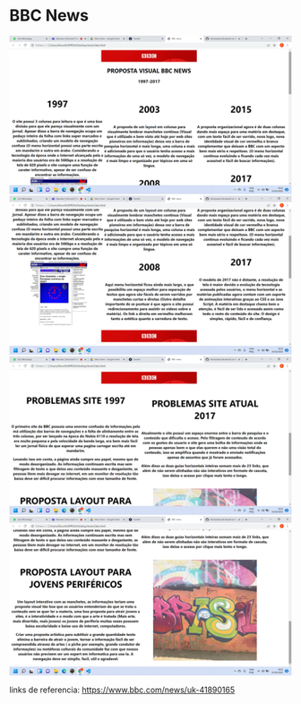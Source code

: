 # BBC News

![Layout](https://github.com/Feliphw/Atividades/blob/Boomer/Atividade2/Layout/Layout1.png)
![Layout](https://github.com/Feliphw/Atividades/blob/Boomer/Atividade2/Layout/Layout2.png)
![Layout](https://github.com/Feliphw/Atividades/blob/Boomer/Atividade2/Layout/Layout3.png)
![Layout](https://github.com/Feliphw/Atividades/blob/Boomer/Atividade2/Layout/Layout4.png)


links de referencia: https://www.bbc.com/news/uk-41890165
